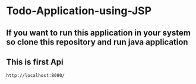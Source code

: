 # Todo-Application-using-JSP
## If you want to run this application in your system so clone this repository and run java application
## This is first Api
``` http://localhost:8080/ ```
